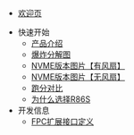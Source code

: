 * [欢迎页](README.md)

- 快速开始
    - [产品介绍](start/产品介绍.md) 
    - [爆炸分解图](/start/product_image.md) 
    - [NVME版本图片【有风扇】](/start/nvme-with-fan.md)
    - [NVME版本图片【无风扇】](/start/nvme-with-nofan.md)
    - [跑分对比](/start/performance-compare.md)
    - [为什么选择R86S](/start/why_r86s.md)
- 开发信息
    - [FPC扩展接口定义](/dev/fpc_port_def.md)